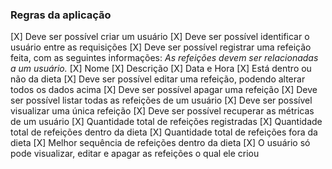 ### Regras da aplicação
[X] Deve ser possível criar um usuário
[X] Deve ser possível identificar o usuário entre as requisições
[X] Deve ser possível registrar uma refeição feita, com as seguintes informações:
    *As refeições devem ser relacionadas a um usuário.*
    [X] Nome
    [X] Descrição
    [X] Data e Hora
    [X] Está dentro ou não da dieta
[X] Deve ser possível editar uma refeição, podendo alterar todos os dados acima
[X] Deve ser possível apagar uma refeição
[X] Deve ser possível listar todas as refeições de um usuário
[X] Deve ser possível visualizar uma única refeição
[X] Deve ser possível recuperar as métricas de um usuário
    [X] Quantidade total de refeições registradas
    [X] Quantidade total de refeições dentro da dieta
    [X] Quantidade total de refeições fora da dieta
    [X] Melhor sequência de refeições dentro da dieta
[X] O usuário só pode visualizar, editar e apagar as refeições o qual ele criou